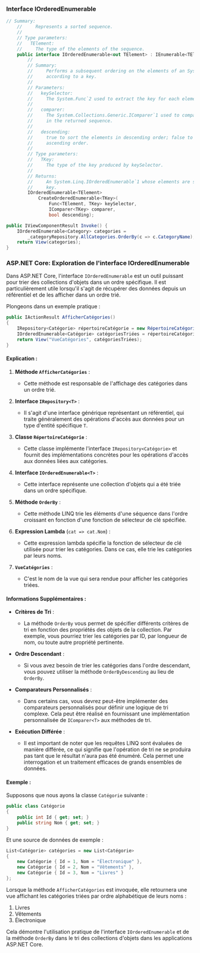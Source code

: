 ### Interface IOrderedEnumerable
```csharp
// Summary:
    //     Represents a sorted sequence.
    //
    // Type parameters:
    //   TElement:
    //     The type of the elements of the sequence.
    public interface IOrderedEnumerable<out TElement> : IEnumerable<TElement>, IEnumerable {
        //
        // Summary:
        //     Performs a subsequent ordering on the elements of an System.Linq.IOrderedEnumerable`1
        //     according to a key.
        //
        // Parameters:
        //   keySelector:
        //     The System.Func`2 used to extract the key for each element.
        //
        //   comparer:
        //     The System.Collections.Generic.IComparer`1 used to compare keys for placement
        //     in the returned sequence.
        //
        //   descending:
        //     true to sort the elements in descending order; false to sort the elements in
        //     ascending order.
        //
        // Type parameters:
        //   TKey:
        //     The type of the key produced by keySelector.
        //
        // Returns:
        //     An System.Linq.IOrderedEnumerable`1 whose elements are sorted according to a
        //     key.
        IOrderedEnumerable<TElement> 
            CreateOrderedEnumerable<TKey>(
                Func<TElement, TKey> keySelector, 
                IComparer<TKey> comparer, 
                bool descending);
```
```csharp
public IViewComponentResult Invoke() {
    IOrderedEnumerable<Category> categories = 
        _categoryRepository.AllCategories.OrderBy(c => c.CategoryName);
    return View(categories);
}
```

### ASP.NET Core: Exploration de l'interface IOrderedEnumerable

Dans ASP.NET Core, l'interface `IOrderedEnumerable` est un outil puissant pour trier des collections d'objets dans un ordre spécifique. Il est particulièrement utile lorsqu'il s'agit de récupérer des données depuis un référentiel et de les afficher dans un ordre trié.

Plongeons dans un exemple pratique :

```csharp
public IActionResult AfficherCatégories()
{
    IRepository<Catégorie> répertoireCatégorie = new RépertoireCatégorie();
    IOrderedEnumerable<Catégorie> catégoriesTriées = répertoireCatégorie.ToutesLesCatégories().OrderBy(cat => cat.Nom);
    return View("VueCatégories", catégoriesTriées);
}
```

#### Explication :

1. **Méthode `AfficherCatégories`** :
   - Cette méthode est responsable de l'affichage des catégories dans un ordre trié.

2. **Interface `IRepository<T>`** :
   - Il s'agit d'une interface générique représentant un référentiel, qui traite généralement des opérations d'accès aux données pour un type d'entité spécifique `T`.

3. **Classe `RépertoireCatégorie`** :
   - Cette classe implémente l'interface `IRepository<Catégorie>` et fournit des implémentations concrètes pour les opérations d'accès aux données liées aux catégories.

4. **Interface `IOrderedEnumerable<T>`** :
   - Cette interface représente une collection d'objets qui a été triée dans un ordre spécifique.

5. **Méthode `OrderBy`** :
   - Cette méthode LINQ trie les éléments d'une séquence dans l'ordre croissant en fonction d'une fonction de sélecteur de clé spécifiée.

6. **Expression Lambda** (`cat => cat.Nom`) :
   - Cette expression lambda spécifie la fonction de sélecteur de clé utilisée pour trier les catégories. Dans ce cas, elle trie les catégories par leurs noms.

7. **`VueCatégories`** :
   - C'est le nom de la vue qui sera rendue pour afficher les catégories triées.

#### Informations Supplémentaires :

- **Critères de Tri** :
  - La méthode `OrderBy` vous permet de spécifier différents critères de tri en fonction des propriétés des objets de la collection. Par exemple, vous pourriez trier les catégories par ID, par longueur de nom, ou toute autre propriété pertinente.

- **Ordre Descendant** :
  - Si vous avez besoin de trier les catégories dans l'ordre descendant, vous pouvez utiliser la méthode `OrderByDescending` au lieu de `OrderBy`.

- **Comparateurs Personnalisés** :
  - Dans certains cas, vous devrez peut-être implémenter des comparateurs personnalisés pour définir une logique de tri complexe. Cela peut être réalisé en fournissant une implémentation personnalisée de `IComparer<T>` aux méthodes de tri.

- **Exécution Différée** :
  - Il est important de noter que les requêtes LINQ sont évaluées de manière différée, ce qui signifie que l'opération de tri ne se produira pas tant que le résultat n'aura pas été énuméré. Cela permet une interrogation et un traitement efficaces de grands ensembles de données.

#### Exemple :

Supposons que nous ayons la classe `Catégorie` suivante :

```csharp
public class Catégorie
{
    public int Id { get; set; }
    public string Nom { get; set; }
}
```

Et une source de données de exemple :

```csharp
List<Catégorie> catégories = new List<Catégorie>
{
    new Catégorie { Id = 1, Nom = "Électronique" },
    new Catégorie { Id = 2, Nom = "Vêtements" },
    new Catégorie { Id = 3, Nom = "Livres" }
};
```

Lorsque la méthode `AfficherCatégories` est invoquée, elle retournera une vue affichant les catégories triées par ordre alphabétique de leurs noms :

1. Livres
2. Vêtements
3. Électronique

Cela démontre l'utilisation pratique de l'interface `IOrderedEnumerable` et de la méthode `OrderBy` dans le tri des collections d'objets dans les applications ASP.NET Core.